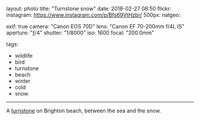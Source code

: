 layout: photo
title: "Turnstone snow"
date: 2018-02-27 08:50
flickr:
instagram: https://www.instagram.com/p/Bfs69VtHzbr/
500px:
natgeo:

exif: true
camera: "Canon EOS 70D"
lens: "Canon EF 70-200mm f/4L IS"
aperture: "ƒ/4"
shutter: "1/8000"
iso: 1600
focal: "200.0mm"

tags:
  - wildlife
  - bird
  - turnstone
  - beach
  - winter
  - cold
  - snow
---

A [turnstone](https://en.wikipedia.org/wiki/Turnstone) on Brighton beach, between the sea and the snow.
